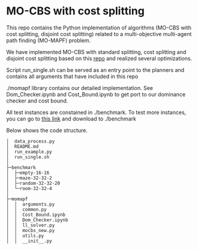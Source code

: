 # MO-CBS with cost splitting
This repo contains the Python implementation of algorithms (MO-CBS with cost splitting, disjoint cost splitting) related to a multi-objective multi-agent path finding (MO-MAPF) problem.

We have implemented  MO-CBS with standard splitting, cost splitting and disjoint cost splitting based on this [repo](https://github.com/wonderren/public_pymomapf) and realized several optimizations. 

Script run_single.sh can be served as an entry point to the planners and contains all arguments that have included in this repo

 ./momapf library contains our detailed implementation. See Dom_Checker.ipynb and Cost_Bound.ipynb to get port to our dominance checker and cost bound.

All test instances are constained in ./benchmark. To test more instances, you can go to [this link](https://movingai.com/benchmarks/mapf/index.html) and download to ./benchmark 

Below shows the code structure.

```
│  data_process.py
│  README.md
│  run_example.py
│  run_single.sh
│
├─benchmark
│  ├─empty-16-16
│  ├─maze-32-32-2
│  ├─random-32-32-20
│  └─room-32-32-4
│
├─momapf
│  │  arguments.py
│  │  common.py
│  │  Cost_Bound.ipynb
│  │  Dom_Checker.ipynb
│  │  ll_solver.py
│  │  mocbs_new.py
│  │  utils.py
│  │  __init__.py
```